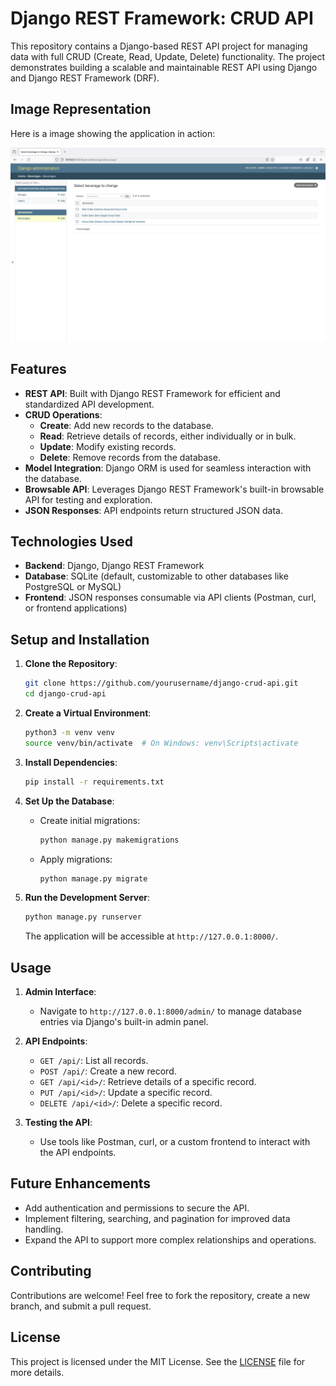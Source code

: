 # Django REST Framework: CRUD API

This repository contains a Django-based REST API project for managing data with full CRUD (Create, Read, Update, Delete) functionality. The project demonstrates building a scalable and maintainable REST API using Django and Django REST Framework (DRF).

## Image Representation
Here is a image showing the application in action:
<p align="center">
<img width="800" alt="image" src=https://github.com/its-imthiyas/Django-REST-API-Beverages-Management/blob/main/Django%20API%20Screenshot.png>

## Features

- **REST API**: Built with Django REST Framework for efficient and standardized API development.
- **CRUD Operations**:
  - **Create**: Add new records to the database.
  - **Read**: Retrieve details of records, either individually or in bulk.
  - **Update**: Modify existing records.
  - **Delete**: Remove records from the database.
- **Model Integration**: Django ORM is used for seamless interaction with the database.
- **Browsable API**: Leverages Django REST Framework's built-in browsable API for testing and exploration.
- **JSON Responses**: API endpoints return structured JSON data.

## Technologies Used

- **Backend**: Django, Django REST Framework
- **Database**: SQLite (default, customizable to other databases like PostgreSQL or MySQL)
- **Frontend**: JSON responses consumable via API clients (Postman, curl, or frontend applications)

## Setup and Installation

1. **Clone the Repository**:
   ```bash
   git clone https://github.com/yourusername/django-crud-api.git
   cd django-crud-api
   ```

2. **Create a Virtual Environment**:
   ```bash
   python3 -m venv venv
   source venv/bin/activate  # On Windows: venv\Scripts\activate
   ```

3. **Install Dependencies**:
   ```bash
   pip install -r requirements.txt
   ```

4. **Set Up the Database**:
   - Create initial migrations:
     ```bash
     python manage.py makemigrations
     ```
   - Apply migrations:
     ```bash
     python manage.py migrate
     ```

5. **Run the Development Server**:
   ```bash
   python manage.py runserver
   ```
   The application will be accessible at `http://127.0.0.1:8000/`.

## Usage

1. **Admin Interface**:
   - Navigate to `http://127.0.0.1:8000/admin/` to manage database entries via Django's built-in admin panel.

2. **API Endpoints**:
   - `GET /api/`: List all records.
   - `POST /api/`: Create a new record.
   - `GET /api/<id>/`: Retrieve details of a specific record.
   - `PUT /api/<id>/`: Update a specific record.
   - `DELETE /api/<id>/`: Delete a specific record.

3. **Testing the API**:
   - Use tools like Postman, curl, or a custom frontend to interact with the API endpoints.

## Future Enhancements
- Add authentication and permissions to secure the API.
- Implement filtering, searching, and pagination for improved data handling.
- Expand the API to support more complex relationships and operations.

## Contributing

Contributions are welcome! Feel free to fork the repository, create a new branch, and submit a pull request.

## License

This project is licensed under the MIT License. See the [LICENSE](./LICENSE) file for more details.

